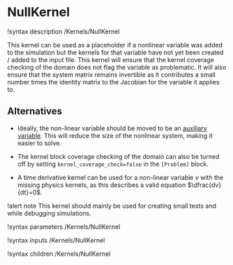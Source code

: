 # NullKernel

!syntax description /Kernels/NullKernel

This kernel can be used as a placeholder if a nonlinear variable was added to the simulation but
the kernels for that variable have not yet been created / added to the input file. This kernel
will ensure that the kernel coverage checking of the domain does not flag the variable as problematic.
It will also ensure that the system matrix remains invertible as it contributes a small number times
the identity matrix to the Jacobian for the variable it applies to.

## Alternatives

- Ideally, the non-linear variable should be moved to be an [auxiliary variable](syntax/AuxVariables/index.md). This will reduce the size of the nonlinear system, making it easier to solve.

- The kernel block coverage checking of the domain can also be turned off by setting `kernel_coverage_check=false` in the `[Problem]` block.

- A time derivative kernel can be used for a non-linear variable $v$ with the missing physics kernels, as this describes a valid equation $\dfrac{dv}{dt}=0$.


!alert note
This kernel should mainly be used for creating small tests and while debugging simulations.

!syntax parameters /Kernels/NullKernel

!syntax inputs /Kernels/NullKernel

!syntax children /Kernels/NullKernel
